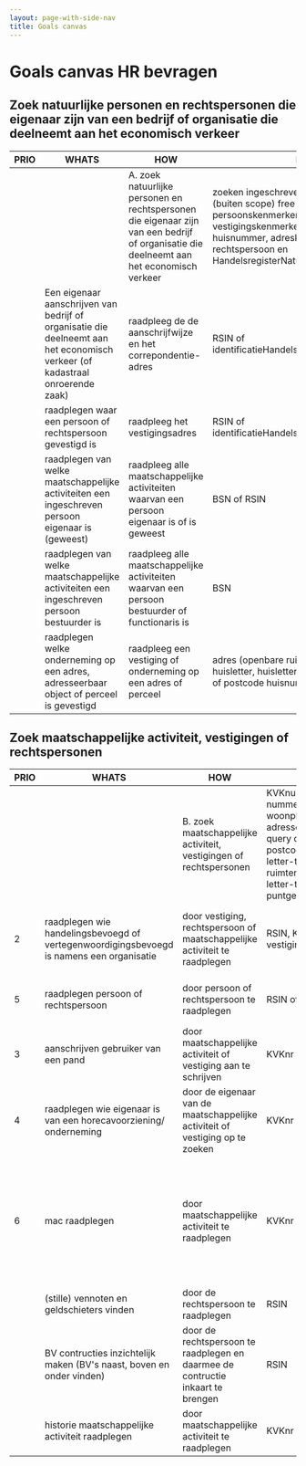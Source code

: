 ```yaml
---
layout: page-with-side-nav
title: Goals canvas
---
```


# Goals canvas HR bevragen

## Zoek natuurlijke personen en rechtspersonen die eigenaar zijn van een bedrijf of organisatie die deelneemt aan het economisch verkeer

| PRIO | WHATS                                                                                                                         | HOW                                                                                                                                      | INPUT                                                                                                                                                                                                                                      | OUTPUT                                                                                                                                                                                                                                                         | GOALS                                                                                                                                       | STORIES |
| ---- | ----------------------------------------------------------------------------------------------------------------------------- | ---------------------------------------------------------------------------------------------------------------------------------------- | ------------------------------------------------------------------------------------------------------------------------------------------------------------------------------------------------------------------------------------------ | -------------------------------------------------------------------------------------------------------------------------------------------------------------------------------------------------------------------------------------------------------------- | ------------------------------------------------------------------------------------------------------------------------------------------- | ------- |
|      |                                                                                                                               | A. zoek natuurlijke personen en rechtspersonen die eigenaar zijn van een bedrijf of organisatie die deelneemt aan het economisch verkeer | zoeken ingeschreven natuurlijke personen (buiten scope) free query search op persoonskenmerken (naam, zetel) en vestigingskenmerken (postcode huisnummer, adreskenmerken) van rechtspersoon en HandelsregisterNatuurlijkPersoon            | rechtspersonen en HandelsregisterNatuurlijkPersonen                                                                                                                                                                                                            | identificatie rechtspersoon (RSIN) of HandelsregisterNatuurlijkPersoon identificatie vinden om als padparameter/queryparameter te gebruiken | BUS14, BUS11, [11](https://github.com/VNG-Realisatie/Haal-Centraal-BRK-bevragen/issues/11){:target="_blank"}, [10](https://github.com/VNG-Realisatie/Haal-Centraal-BRK-bevragen/issues/10){:target="_blank"}, [7](https://github.com/VNG-Realisatie/Haal-Centraal-BRK-bevragen/issues/7){:target="_blank"}, [5](https://github.com/VNG-Realisatie/Haal-Centraal-BRK-bevragen/issues/5){:target="_blank"}, [3](https://github.com/VNG-Realisatie/Haal-Centraal-BRK-bevragen/issues/3){:target="_blank"}, [2](https://github.com/VNG-Realisatie/Haal-Centraal-BRK-bevragen/issues/2){:target="_blank"}, [1](https://github.com/VNG-Realisatie/Haal-Centraal-BRK-bevragen/issues/1){:target="_blank"} |
|      | Een eigenaar aanschrijven van bedrijf of organisatie die deelneemt aan het economisch verkeer (of kadastraal onroerende zaak) | raadpleeg de de aanschrijfwijze en het correpondentie-adres                                                                              | RSIN of identificatieHandelsregisterNatuurlijkPersoon                                                                                                                                                                                      | aanschrijfwijze en correspondentie-adres van rechtspersoon of handelsRegisterNatuurlijkePersoon                                                                                                                                                                | eigenaar bedrijf, organisatie of kadastraal onroerende zaak aanschrijven                                                                    | BUS14, BUS11, [11](https://github.com/VNG-Realisatie/Haal-Centraal-BRK-bevragen/issues/11){:target="_blank"}, [10](https://github.com/VNG-Realisatie/Haal-Centraal-BRK-bevragen/issues/10){:target="_blank"}, [7](https://github.com/VNG-Realisatie/Haal-Centraal-BRK-bevragen/issues/7){:target="_blank"}, [5](https://github.com/VNG-Realisatie/Haal-Centraal-BRK-bevragen/issues/5){:target="_blank"}, [3](https://github.com/VNG-Realisatie/Haal-Centraal-BRK-bevragen/issues/3){:target="_blank"}, [2](https://github.com/VNG-Realisatie/Haal-Centraal-BRK-bevragen/issues/2){:target="_blank"}, [1](https://github.com/VNG-Realisatie/Haal-Centraal-BRK-bevragen/issues/1){:target="_blank"} |
|      | raadplegen waar een persoon of rechtspersoon gevestigd is                                                                     | raadpleeg het vestigingsadres                                                                                                            | RSIN of identificatieHandelsregisterNatuurlijkPersoon                                                                                                                                                                                      | vestigingsadres                                                                                                                                                                                                                                                | raadplegen vestigingsadres van een persoon (om te controleren of iemand belanghebbend is)                                                   | [1](https://github.com/VNG-Realisatie/Haal-Centraal-BRK-bevragen/issues/1){:target="_blank"}     |
|      | raadplegen van welke maatschappelijke activiteiten een ingeschreven persoon eigenaar is (geweest)                             | raadpleeg alle maatschappelijke activiteiten waarvan een persoon eigenaar is of is geweest                                               | BSN of RSIN                                                                                                                                                                                                                                | maatschappelijke activiteiten waarvan een persoon eigenaar is, of is geweest inclusief juridische vorm                                                                                                                                                         | (overzicht van) maatschappelijke activiteiten vinden waarvan een persoon eigenaar is of is geweest                                          | [9](https://github.com/VNG-Realisatie/Haal-Centraal-BRK-bevragen/issues/9){:target="_blank"}, [8](https://github.com/VNG-Realisatie/Haal-Centraal-BRK-bevragen/issues/8){:target="_blank"}, [2](https://github.com/VNG-Realisatie/Haal-Centraal-BRK-bevragen/issues/2){:target="_blank"}, [13](https://github.com/VNG-Realisatie/Haal-Centraal-BRK-bevragen/issues/13){:target="_blank"}, [18](https://github.com/VNG-Realisatie/Haal-Centraal-BRK-bevragen/issues/18){:target="_blank"}, BUS19, [33](https://github.com/VNG-Realisatie/Haal-Centraal-BRK-bevragen/issues/33){:target="_blank"} |
|      | raadplegen van welke maatschappelijke activiteiten een ingeschreven persoon bestuurder is                                     | raadpleeg alle maatschappelijke activiteiten waarvan een persoon bestuurder of functionaris is                                           | BSN                                                                                                                                                                                                                                        | maatschappelijke activiteiten waarvan een persoon bestuurder is                                                                                                                                                                                                | bevoegdheid controleren                                                                                                                     | [2](https://github.com/VNG-Realisatie/Haal-Centraal-BRK-bevragen/issues/2){:target="_blank"}, [33](https://github.com/VNG-Realisatie/Haal-Centraal-BRK-bevragen/issues/33){:target="_blank"}   |
|      | raadplegen welke onderneming op een adres, adresseerbaar object of perceel is gevestigd                                       | raadpleeg een vestiging of onderneming op een adres of perceel                                                                           | adres (openbare ruimtenaam, huisnummer, huisletter, huislettertoevoeging, woonplaats) of postcode huisnummer, punt op de kaart                                                                                                             | vestigingen op het adres of perceel                                                                                                                                                                                                                            | raadplegen wie er op een adres of perceel gevestigd is                                                                                      | [6](https://github.com/VNG-Realisatie/Haal-Centraal-BRK-bevragen/issues/6){:target="_blank"}     |

## Zoek maatschappelijke activiteit, vestigingen of rechtspersonen

| PRIO | WHATS                                                                                                                         | HOW                                                                                                                                      | INPUT                                                                                                                                                                                                                                      | OUTPUT                                                                                                                                                                                                                                                         | GOALS                                                                                                                                       | STORIES |
| ---- | ----------------------------------------------------------------------------------------------------------------------------- | ---------------------------------------------------------------------------------------------------------------------------------------- | ------------------------------------------------------------------------------------------------------------------------------------------------------------------------------------------------------------------------------------------ | -------------------------------------------------------------------------------------------------------------------------------------------------------------------------------------------------------------------------------------------------------------- | ------------------------------------------------------------------------------------------------------------------------------------------- | ------- |
|      |                                                                                                                               | B. zoek maatschappelijke activiteit, vestigingen of rechtspersonen                                                                       | KVKnummer, nummeraanduidingidentificatie, woonplaatsnaam, BAGID adresseerbaar object, free query op handelsnaam, zetel, postcode + huisnummer-letter-toevoeging, openbare ruimtenaam huisnummer-letter-toevoeging,   puntgeometrie (pand?) | maatschappelijke activiteiten, rechtspersonen of vestigingen                                                                                                                                                                                                   | maatschappelijke activiteiten, rechtspersonen of vestigingen vinden                                                                         | [10](https://github.com/VNG-Realisatie/Haal-Centraal-BRK-bevragen/issues/10){:target="_blank"}, [11](https://github.com/VNG-Realisatie/Haal-Centraal-BRK-bevragen/issues/11){:target="_blank"}   |
| 2    | raadplegen wie handelingsbevoegd of vertegenwoordigingsbevoegd is namens een organisatie                                      | door vestiging, rechtspersoon of maatschappelijke activiteit te raadplegen                                                               | RSIN, KVKnr, vestigingsnummer                                                                                                                                                                                                              | vestiging, rechtspersoon of maatschappelijke activiteit inclusief handelingsbevoegde en vertegenwoordigingsbevoegde personen                                                                                                                                   | handelingsbevoegde en vertegenwoordigingsbevoegde personen vinden van een organisatie                                                       | [2](https://github.com/VNG-Realisatie/Haal-Centraal-BRK-bevragen/issues/2){:target="_blank"}, [3](https://github.com/VNG-Realisatie/Haal-Centraal-BRK-bevragen/issues/3){:target="_blank"}, [20](https://github.com/VNG-Realisatie/Haal-Centraal-BRK-bevragen/issues/20){:target="_blank"}, [31](https://github.com/VNG-Realisatie/Haal-Centraal-BRK-bevragen/issues/31){:target="_blank"} |
| 5    | raadplegen persoon of rechtspersoon                                                                                           | door persoon of rechtspersoon te raadplegen                                                                                              | RSIN of BSN                                                                                                                                                                                                                                | rechtspersoon of persoon met maatschappelijke activiteit                                                                                                                                                                                                       | controleren bestaan (om aan te verhuren of bepalen of aan de voorwaarden wordt voldaan)                                                     | [4](https://github.com/VNG-Realisatie/Haal-Centraal-BRK-bevragen/issues/4){:target="_blank"}, [12](https://github.com/VNG-Realisatie/Haal-Centraal-BRK-bevragen/issues/12){:target="_blank"}, [15](https://github.com/VNG-Realisatie/Haal-Centraal-BRK-bevragen/issues/15){:target="_blank"}, [31](https://github.com/VNG-Realisatie/Haal-Centraal-BRK-bevragen/issues/31){:target="_blank"} |
| 3    | aanschrijven gebruiker van een pand                                                                                           | door maatschappelijke activiteit of vestiging aan te schrijven                                                                           | KVKnr of vestigngsnummer                                                                                                                                                                                                                   | maatschappelijke activiteit of vestiging                                                                                                                                                                                                                       | gebruiker van een pand aanschrijven                                                                                                         | [10](https://github.com/VNG-Realisatie/Haal-Centraal-BRK-bevragen/issues/10){:target="_blank"}    |
| 4    | raadplegen wie eigenaar is van een horecavoorziening/ onderneming                                                             | door de eigenaar van de maatschappelijke activiteit of vestiging op te zoeken                                                            | KVKnr of vestigingsnummer                                                                                                                                                                                                                  | maatschappelijke activiteit of vestiging met identiticatie van de eiegnaar (persoon)                                                                                                                                                                           | eigenaren opzoeken                                                                                                                          | [12](https://github.com/VNG-Realisatie/Haal-Centraal-BRK-bevragen/issues/12){:target="_blank"}, [20](https://github.com/VNG-Realisatie/Haal-Centraal-BRK-bevragen/issues/20){:target="_blank"}, [31](https://github.com/VNG-Realisatie/Haal-Centraal-BRK-bevragen/issues/31){:target="_blank"} |
| 6    | mac raadplegen                                                                                                                | door maatschappelijke activiteit te raadplegen                                                                                           | KVKnr                                                                                                                                                                                                                                      | maatschappelijke activiteit met vestigingsnaam, hoofdadres, rechtsvorm, soort onderneming, activiteiten, oprichtingsdatum, eigenaar/aandeelhouders, bestuurders en contactgegevens, onder welke branche de mac valt, datum inschrijving en datum uitschrijving | uitvoeren bibop toets                                                                                                                       | BUS16, [19](https://github.com/VNG-Realisatie/Haal-Centraal-BRK-bevragen/issues/19){:target="_blank"}, [20](https://github.com/VNG-Realisatie/Haal-Centraal-BRK-bevragen/issues/20){:target="_blank"}, [31](https://github.com/VNG-Realisatie/Haal-Centraal-BRK-bevragen/issues/31){:target="_blank"}, [30](https://github.com/VNG-Realisatie/Haal-Centraal-BRK-bevragen/issues/30){:target="_blank"}, [29](https://github.com/VNG-Realisatie/Haal-Centraal-BRK-bevragen/issues/29){:target="_blank"}, [26](https://github.com/VNG-Realisatie/Haal-Centraal-BRK-bevragen/issues/26){:target="_blank"}, [25](https://github.com/VNG-Realisatie/Haal-Centraal-BRK-bevragen/issues/25){:target="_blank"} |
|      | (stille) vennoten en geldschieters vinden                                                                                     | door de rechtspersoon te raadplegen                                                                                                      | RSIN                                                                                                                                                                                                                                       | vennoten, aandeelhouders etc.                                                                                                                                                                                                                                  | stille vennoten vinden                                                                                                                      | [31](https://github.com/VNG-Realisatie/Haal-Centraal-BRK-bevragen/issues/31){:target="_blank"}, [27](https://github.com/VNG-Realisatie/Haal-Centraal-BRK-bevragen/issues/27){:target="_blank"}   |
|      | BV contructies inzichtelijk maken (BV's naast, boven en onder vinden)                                                         | door de rechtspersoon te raadplegen en daarmee de contructie inkaart te brengen                                                          | RSIN                                                                                                                                                                                                                                       | holdings vinden en hun aandeel in andere BV's                                                                                                                                                                                                                  | BV constructies inzichtelijk maken                                                                                                          | [28](https://github.com/VNG-Realisatie/Haal-Centraal-BRK-bevragen/issues/28){:target="_blank"}    |
|      | historie maatschappelijke activiteit raadplegen                                                                               | door maatschappelijke activiteit te raadplegen                                                                                           | KVKnr                                                                                                                                                                                                                                      | nader te bepalen                                                                                                                                                                                                                                               | uitvoeren bibop toets                                                                                                                       | [17](https://github.com/VNG-Realisatie/Haal-Centraal-BRK-bevragen/issues/17){:target="_blank"}, [33](https://github.com/VNG-Realisatie/Haal-Centraal-BRK-bevragen/issues/33){:target="_blank"}   |
